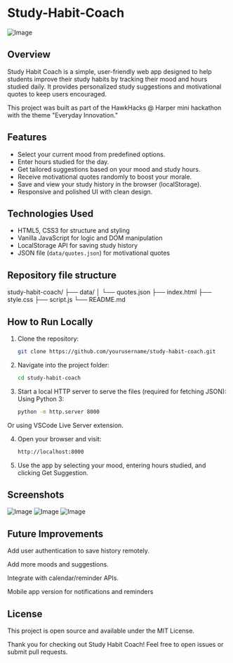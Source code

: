 # Study-Habit-Coach

![Image](https://github.com/user-attachments/assets/324afa27-14a1-43b9-ba5e-f58a80dcb508)


## Overview

Study Habit Coach is a simple, user-friendly web app designed to help students improve their study habits by tracking their mood and hours studied daily. It provides personalized study suggestions and motivational quotes to keep users encouraged.

This project was built as part of the HawkHacks @ Harper mini hackathon with the theme "Everyday Innovation."

## Features

- Select your current mood from predefined options.
- Enter hours studied for the day.
- Get tailored suggestions based on your mood and study hours.
- Receive motivational quotes randomly to boost your morale.
- Save and view your study history in the browser (localStorage).
- Responsive and polished UI with clean design.

## Technologies Used

- HTML5, CSS3 for structure and styling
- Vanilla JavaScript for logic and DOM manipulation
- LocalStorage API for saving study history
- JSON file (`data/quotes.json`) for motivational quotes

##  Repository file structure

study-habit-coach/
├── data/
│   └── quotes.json
├── index.html
├── style.css
├── script.js
└── README.md



## How to Run Locally

1. Clone the repository:

   ```bash
   git clone https://github.com/yourusername/study-habit-coach.git
2. Navigate into the project folder:
 
   ```bash
   cd study-habit-coach
3. Start a local HTTP server to serve the files (required for fetching JSON):
   Using Python 3:
   
   ```bash
   python -m http.server 8000
 Or using VSCode Live Server extension.
  
4.  Open your browser and visit:

    ```bash
    http://localhost:8000
    
5.  Use the app by selecting your mood, entering hours studied, and clicking Get Suggestion.



## Screenshots

![Image](https://github.com/user-attachments/assets/87ad7d63-cfe3-492e-855c-351bb9b108d1)
![Image](https://github.com/user-attachments/assets/30978b2e-4322-4884-9e3c-7fee91617157)
![Image](https://github.com/user-attachments/assets/e804c266-8dd9-4653-8b90-e7d2f15e57d2)


## Future Improvements

Add user authentication to save history remotely.

Add more moods and suggestions.

Integrate with calendar/reminder APIs.

Mobile app version for notifications and reminders

## License
This project is open source and available under the MIT License.

Thank you for checking out Study Habit Coach! Feel free to open issues or submit pull requests.




  



   
